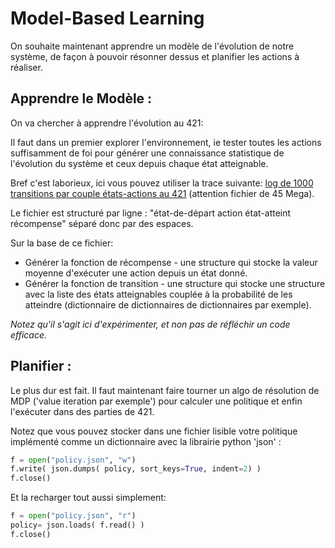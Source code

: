 # Model-Based Learning

On souhaite maintenant apprendre un modèle de l'évolution de notre système, de façon à pouvoir résonner dessus et planifier les actions à réaliser.
<!--
* [Q-Learning on 421](https://raw.githubusercontent.com/ceri-num/module-DUU/master/notions/qlearning421.pdf)
-->

## Apprendre le Modèle :

On va chercher à apprendre l'évolution au 421:

Il faut dans un premier explorer l'environnement, ie tester toutes les actions suffisamment de foi pour générer une connaissance statistique de l'évolution du système et ceux depuis chaque état atteignable.

Bref c'est laborieux, ici vous pouvez utiliser la trace suivante: [log de 1000 transitions par couple états-actions au 421](https://raw.githubusercontent.com/ceri-num/module-DUU/master/codes/transition-log.txt) (attention fichier de 45 Mega).

Le fichier est structuré par ligne : "état-de-départ action état-atteint récompense" séparé donc par des espaces.

Sur la base de ce fichier:

- Générer la fonction de récompense - une structure qui stocke la valeur moyenne d'exécuter une action depuis un état donné.
- Générer la fonction de transition - une structure qui stocke une structure avec la liste des états atteignables couplée à la probabilité de les atteindre (dictionnaire de dictionnaires de dictionnaires par exemple).

*Notez qu'il s'agit ici d'expérimenter, et non pas de réfléchir un code efficace.*

## Planifier :

Le plus dur est fait. Il faut maintenant faire tourner un algo de résolution de MDP ('value iteration par exemple') pour calculer une politique et enfin l'exécuter dans des parties de 421.

Notez que vous pouvez stocker dans une fichier lisible votre politique implémenté comme un dictionnaire avec la librairie python 'json' :

```python
f = open("policy.json", "w")
f.write( json.dumps( policy, sort_keys=True, indent=2) )
f.close()
```

Et la recharger tout aussi simplement: 

```python
f = open("policy.json", "r")
policy= json.loads( f.read() )
f.close()
```

<!--
## Retour sur l'apprentissage au 421

Analyse du Q-Learning sur cet exemple et présentation de l'apprentissage basé modèle.

* [Model Based Learning](https://raw.githubusercontent.com/ceri-num/module-DUU/master/notions/model-based-learning.pdf)
-->
